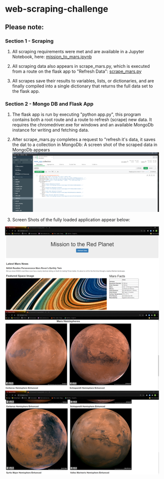 # web-scraping-challenge

## Please note:

### Section 1 - Scraping

1. All scraping requirements were met and are available in a Jupyter Notebook, here: [mission_to_mars.ipynb](Missions_to_Mars/mission_to_mars.ipynb)

2. All scraping data also appears in scrape_mars.py, which is executed from a route on the flask app to "Refresh Data":
[scrape_mars.py](Missions_to_Mars/scrape_mars.py)

3. All scrapes save their results to variables, lists, or dictionaries, and are finally compiled into a single dictionary that returns the full data set to the flask app.

### Section 2 - Mongo DB and Flask App 

1. The flask app is run by executing "python app.py", this program contains both a root route and a route to refresh (scrape) new data.  It requires the chromedriver.exe for windows and an available MongoDb instance for writing and fetching data.

2. After scrape_mars.py completes a request to "refresh it's data, it saves the dat to a collection in MongoDb: A screen shot of the scraped data in MongoDb appears 
![Screenshot](missions_to_mars/screenshot/mongodbcompassscreencapture.PNG)
3. Screen Shots of the fully loaded application appear below:

![Screenshot](Missions_to_Mars/screenshot/ScreenCapture1.PNG)
![Screenshot](Missions_to_Mars/screenshot/ScreenCapture2.PNG)
![Screenshot](Missions_to_Mars/screenshot/ScreenCapture3.PNG)
